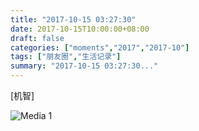 ```yaml
---
title: "2017-10-15 03:27:30"
date: 2017-10-15T10:00:00+08:00
draft: false
categories: ["moments","2017","2017-10"]
tags: ["朋友圈","生活记录"]
summary: "2017-10-15 03:27:30..."
---
```


[机智]

![Media 1](/Moments/photos/2017-10-15/201710150327300.jpg)

